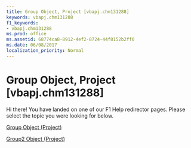 ```yaml
---
title: Group Object, Project [vbapj.chm131288]
keywords: vbapj.chm131288
f1_keywords:
- vbapj.chm131288
ms.prod: office
ms.assetid: 68774ca8-8912-4ef2-8724-44f8152b2ff0
ms.date: 06/08/2017
localization_priority: Normal
---
```



# Group Object, Project [vbapj.chm131288]

Hi there! You have landed on one of our F1 Help redirector pages. Please select the topic you were looking for below.

[Group Object (Project)](http://msdn.microsoft.com/library/e3756818-f051-1ae4-5402-0398e568ebfc%28Office.15%29.aspx)

[Group2 Object (Project)](http://msdn.microsoft.com/library/a7a61fa4-e752-006e-a47e-03987b04f01c%28Office.15%29.aspx)


